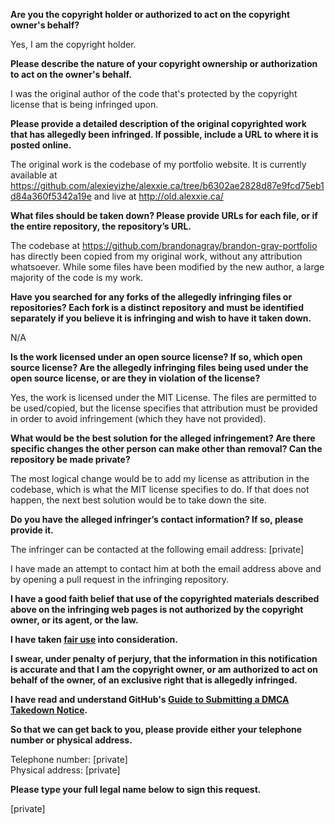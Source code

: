 **Are you the copyright holder or authorized to act on the copyright owner's behalf?**

Yes, I am the copyright holder.

**Please describe the nature of your copyright ownership or authorization to act on the owner's behalf.**

I was the original author of the code that's protected by the copyright license that is being infringed upon.

**Please provide a detailed description of the original copyrighted work that has allegedly been infringed. If possible, include a URL to where it is posted online.**

The original work is the codebase of my portfolio website. It is currently available at https://github.com/alexieyizhe/alexxie.ca/tree/b6302ae2828d87e9fcd75eb1d84a360f5342a19e and live at http://old.alexxie.ca/

**What files should be taken down? Please provide URLs for each file, or if the entire repository, the repository’s URL.**

The codebase at https://github.com/brandonagray/brandon-gray-portfolio has directly been copied from my original work, without any attribution whatsoever. While some files have been modified by the new author, a large majority of the code is my work.

**Have you searched for any forks of the allegedly infringing files or repositories? Each fork is a distinct repository and must be identified separately if you believe it is infringing and wish to have it taken down.**

N/A

**Is the work licensed under an open source license? If so, which open source license? Are the allegedly infringing files being used under the open source license, or are they in violation of the license?**

Yes, the work is licensed under the MIT License. The files are permitted to be used/copied, but the license specifies that attribution must be provided in order to avoid infringement (which they have not provided).

**What would be the best solution for the alleged infringement? Are there specific changes the other person can make other than removal? Can the repository be made private?**

The most logical change would be to add my license as attribution in the codebase, which is what the MIT license specifies to do. If that does not happen, the next best solution would be to take down the site.

**Do you have the alleged infringer’s contact information? If so, please provide it.**

The infringer can be contacted at the following email address: [private]

I have made an attempt to contact him at both the email address above and by opening a pull request in the infringing repository.

**I have a good faith belief that use of the copyrighted materials described above on the infringing web pages is not authorized by the copyright owner, or its agent, or the law.**

**I have taken <a href="https://www.lumendatabase.org/topics/22">fair use</a> into consideration.**

**I swear, under penalty of perjury, that the information in this notification is accurate and that I am the copyright owner, or am authorized to act on behalf of the owner, of an exclusive right that is allegedly infringed.**

**I have read and understand GitHub's <a href="https://help.github.com/articles/guide-to-submitting-a-dmca-takedown-notice/">Guide to Submitting a DMCA Takedown Notice</a>.**

**So that we can get back to you, please provide either your telephone number or physical address.**

Telephone number: [private]  
Physical address: [private]

**Please type your full legal name below to sign this request.**

[private]
